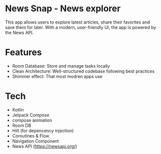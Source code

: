 # News Snap - News explorer
This app allows users to explore latest articles, share their favorites and save them for
later. With a modern, user-friendly UI, the app is powered by the News API.
# Features
- Room Database: Store and manage tasks locally
- Clean Architecture: Well-structured codebase following best practices
- Shimmer effect: That most modren apps use
# Tech
- Kotlin
- Jetpack Compose
- compose animation
- Room DB
- Hilt (for depencency injection)
- Coroutines & Flow
- Navigation Component
- News API (https://newsapi.org/)
